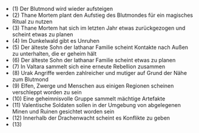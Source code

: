 - (1) Der Blutmond wird wieder aufsteigen
- (2) Thane Mortem plant den Aufstieg des Blutmondes für ein magisches Ritual zu nutzen
- (3) Thane Mortem hat sich im letzten Jahr etwas zurückgezogen und scheint etwas zu planen
- (4) Im Dunkelwald gibt es Unruhen
- (5) Der älteste Sohn der Iathanar Familie scheint Kontakte nach Außen zu unterhalten, die er geheim hält
- (6) Der älteste Sohn der Iathanar Familie scheint etwas zu planen
- (7) In Valtara sammelt sich eine erneute Rebellion zusammen
- (8) Urak Angriffe werden zahlreicher und mutiger auf Grund der Nähe zum Blutmond
- (9) Elfen, Zwerge und Menschen aus einigen Regionen scheinen verschleppt worden zu sein
- (10) Eine geheimnisvolle Gruppe sammelt mächtige Artefakte
- (11) Valentische Soldaten sollen in der Umgebung von abgelegenen Minen und Ruinen gesichtet worden sein
- (12) Innerhalb der Drachenwacht scheint es Konflikte  zu geben
- (13)